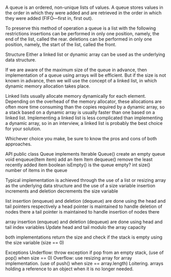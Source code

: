 A queue is an ordered, non-unique lists of values.
A queue stores values in the order in which they were added and are retrieved in the order in which they were added (FIFO—first in, first out).

To preserve this method of operation a queue is a list with the following restrictions
insertions can be performed in only one position, namely, the end of the list, called the rear.
deletions can be performed in only one position, namely, the start of the list, called the front.

Structure
Either a linked list or dynamic array can be used as the underlying data structure.

If we are aware of the maximum size of the queue in advance,
then implementation of a queue using arrays will be efficient. But if the
size is not known in advance, then we will use the concept of a linked list, in
which dynamic memory allocation takes place.

Linked lists usually allocate memory dynamically for each element. Depending on the overhead of the memory allocator, these allocations are often more time consuming than the copies required by a dynamic array, so a stack based on a dynamic array is usually faster than one based on a linked list. Implementing a linked list is less complicated than implementing a dynamic array, so in an interview, a linked list is probably the best choice for your solution.

Whichever choice you make, be sure to know the pros and cons of both approaches.


API
public class Queue<Item> implements Iterable<Item>
Queue()             create an empty queue
void enqueue(Item item)     add an item
Item dequeue()             remove the least recently added item
boolean isEmpty()         is the queue empty?
int size()             number of items in the queue


Typical implementation is achieved through the use of a list or resizing array as the underlying data structure and the use of a size variable
insertion increments and deletion decrements the size variable

list insertion (enqueue) and deletion (dequeue) are done using the head and tail pointers respectively
a head pointer is maintained to handle deletion of nodes there
a tail pointer is maintained to handle insertion of nodes there

array insertion (enqueue) and deletion (dequeue) are done using head and tail index variables
    Update head and tail modulo the array capacity

both implementations return the size and check if the stack is empty using the size variable (size == 0)


Exceptions
Underflow:  throw exception if pop from an empty stack, (use of pop() when size == 0)
Overflow:  use resizing array for array implementation. (use of push() when size == array.length)
Loitering.  arrays holding a reference to an object when it is no longer needed.
